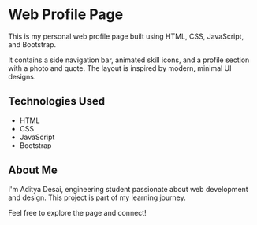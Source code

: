 # Web Profile Page

This is my personal web profile page built using HTML, CSS, JavaScript, and Bootstrap.

It contains a side navigation bar, animated skill icons, and a profile section with a photo and quote. The layout is inspired by modern, minimal UI designs.

## Technologies Used
- HTML
- CSS
- JavaScript
- Bootstrap



## About Me
I'm Aditya Desai, engineering student passionate about web development and design. This project is part of my learning journey.

Feel free to explore the page and connect!
